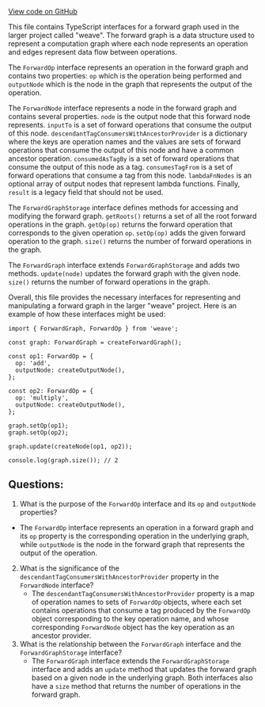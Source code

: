 [View code on GitHub](https://github.com/wandb/weave/weave-js/src/core/engine/forwardGraph/types.ts)

This file contains TypeScript interfaces for a forward graph used in the larger project called "weave". The forward graph is a data structure used to represent a computation graph where each node represents an operation and edges represent data flow between operations. 

The `ForwardOp` interface represents an operation in the forward graph and contains two properties: `op` which is the operation being performed and `outputNode` which is the node in the graph that represents the output of the operation. 

The `ForwardNode` interface represents a node in the forward graph and contains several properties. `node` is the output node that this forward node represents. `inputTo` is a set of forward operations that consume the output of this node. `descendantTagConsumersWithAncestorProvider` is a dictionary where the keys are operation names and the values are sets of forward operations that consume the output of this node and have a common ancestor operation. `consumedAsTagBy` is a set of forward operations that consume the output of this node as a tag. `consumesTagFrom` is a set of forward operations that consume a tag from this node. `lambdaFnNodes` is an optional array of output nodes that represent lambda functions. Finally, `result` is a legacy field that should not be used.

The `ForwardGraphStorage` interface defines methods for accessing and modifying the forward graph. `getRoots()` returns a set of all the root forward operations in the graph. `getOp(op)` returns the forward operation that corresponds to the given operation `op`. `setOp(op)` adds the given forward operation to the graph. `size()` returns the number of forward operations in the graph.

The `ForwardGraph` interface extends `ForwardGraphStorage` and adds two methods. `update(node)` updates the forward graph with the given node. `size()` returns the number of forward operations in the graph.

Overall, this file provides the necessary interfaces for representing and manipulating a forward graph in the larger "weave" project. Here is an example of how these interfaces might be used:

```
import { ForwardGraph, ForwardOp } from 'weave';

const graph: ForwardGraph = createForwardGraph();

const op1: ForwardOp = {
  op: 'add',
  outputNode: createOutputNode(),
};

const op2: ForwardOp = {
  op: 'multiply',
  outputNode: createOutputNode(),
};

graph.setOp(op1);
graph.setOp(op2);

graph.update(createNode(op1, op2));

console.log(graph.size()); // 2
```
## Questions: 
 1. What is the purpose of the `ForwardOp` interface and its `op` and `outputNode` properties?
   - The `ForwardOp` interface represents an operation in a forward graph and its `op` property is the corresponding operation in the underlying graph, while `outputNode` is the node in the forward graph that represents the output of the operation.
2. What is the significance of the `descendantTagConsumersWithAncestorProvider` property in the `ForwardNode` interface?
   - The `descendantTagConsumersWithAncestorProvider` property is a map of operation names to sets of `ForwardOp` objects, where each set contains operations that consume a tag produced by the `ForwardOp` object corresponding to the key operation name, and whose corresponding `ForwardNode` object has the key operation as an ancestor provider.
3. What is the relationship between the `ForwardGraph` interface and the `ForwardGraphStorage` interface?
   - The `ForwardGraph` interface extends the `ForwardGraphStorage` interface and adds an `update` method that updates the forward graph based on a given node in the underlying graph. Both interfaces also have a `size` method that returns the number of operations in the forward graph.